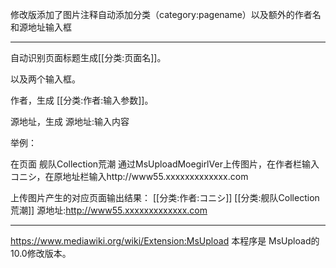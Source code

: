 
修改版添加了图片注释自动添加分类（category:pagename）以及额外的作者名和源地址输入框

----

自动识别页面标题生成[[分类:页面名]]。

以及两个输入框。

作者，生成 [[分类:作者:输入参数]]。

源地址，生成 源地址:输入内容

举例：

在页面 舰队Collection荒潮 通过MsUploadMoegirlVer上传图片，在作者栏输入コニシ，在原地址栏输入http://www55.xxxxxxxxxxxxx.com

上传图片产生的对应页面输出结果： [[分类:作者:コニシ]] [[分类:舰队Collection荒潮]] 源地址:http://www55.xxxxxxxxxxxxx.com


----

https://www.mediawiki.org/wiki/Extension:MsUpload 本程序是 MsUpload的10.0修改版本。
